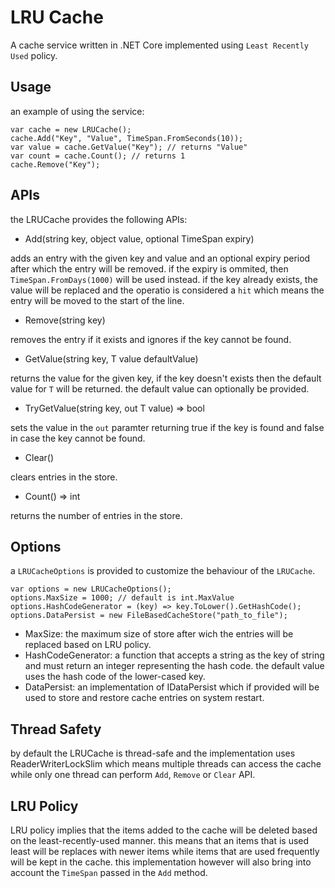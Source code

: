 # LRU Cache 
A cache service written in .NET Core implemented using `Least Recently Used` policy.

## Usage
an example of using the service:
```
var cache = new LRUCache();
cache.Add("Key", "Value", TimeSpan.FromSeconds(10));
var value = cache.GetValue("Key"); // returns "Value"
var count = cache.Count(); // returns 1
cache.Remove("Key");
```

## APIs
the LRUCache provides the following APIs:
- Add(string key, object value, optional TimeSpan expiry)

adds an entry with the given key and value and an optional expiry period after which the entry will be removed.
if the expiry is ommited, then `TimeSpan.FromDays(1000)` will be used instead.
if the key already exists, the value will be replaced and the operatio is considered a `hit` which means the entry will
 be moved to the start of the line.
- Remove(string key)

removes the entry if it exists and ignores if the key cannot be found.
- GetValue<T>(string key, T value defaultValue)

returns the value for the given key, if the key doesn't exists then the default value for `T` will be returned.
the default value can optionally be provided.
- TryGetValue<T>(string key, out T value) => bool

sets the value in the `out` paramter returning true if the key is found and false in case the key cannot be found.
- Clear()

clears entries in the store.
- Count() => int


returns the number of entries in the store.

## Options
a `LRUCacheOptions` is provided to customize the behaviour of the `LRUCache`.
```
var options = new LRUCacheOptions();
options.MaxSize = 1000; // default is int.MaxValue
options.HashCodeGenerator = (key) => key.ToLower().GetHashCode();
options.DataPersist = new FileBasedCacheStore("path_to_file"); 
```
- MaxSize: the maximum size of store after wich the entries will be replaced based on LRU policy.
- HashCodeGenerator: a function that accepts a string as the key of string and must return an integer representing the hash code.
the default value uses the hash code of the lower-cased key.
- DataPersist: an implementation of IDataPersist which if provided will be used to store and restore cache entries on system restart.

## Thread Safety
by default the LRUCache is thread-safe and the implementation uses ReaderWriterLockSlim which means multiple threads
can access the cache while only one thread can perform `Add`, `Remove` or `Clear` API.

## LRU Policy
LRU policy implies that the items added to the cache will be deleted based on the least-recently-used manner. this means that
 an items that is used least will be replaces with newer items while items that are used frequently will be kept in the cache.
this implementation however will also bring into account the `TimeSpan` passed in the `Add` method.
